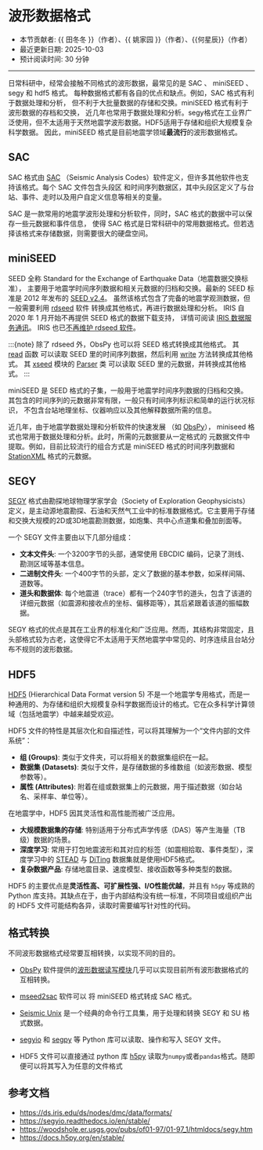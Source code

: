 # 波形数据格式

- 本节贡献者: {{ 田冬冬 }}（作者）、{{ 姚家园 }}（作者）、{{何星辰}}（作者）
- 最近更新日期: 2025-10-03
- 预计阅读时间: 30 分钟

---

日常科研中，经常会接触不同格式的波形数据，最常见的是 SAC 、 miniSEED 、segy 和 hdf5 格式。
每种数据格式都有各自的优点和缺点。例如，SAC 格式有利于数据处理和分析，
但不利于大批量数据的存储和交换。miniSEED 格式有利于波形数据的存档和交换，
近几年也常用于数据处理和分析。segy格式在工业界广泛使用，但不太适用于天然地震学波形数据。HDF5适用于存储和组织大规模复杂科学数据。
因此，miniSEED 格式是目前地震学领域**最流行**的波形数据格式。

## SAC

SAC 格式由 [SAC](https://ds.iris.edu/ds/nodes/dmc/software/downloads/SAC/)
（Seismic Analysis Codes）软件定义，但许多其他软件也支持该格式。每个 SAC 文件包含头段区
和时间序列数据区，其中头段区定义了与台站、事件、走时以及用户自定义信息等相关的变量。

SAC 是一款常用的地震学波形处理和分析软件，同时，SAC 格式的数据中可以保存一些元数据和事件信息，
使得 SAC 格式是日常科研中的常用数据格式。但若选择该格式来存储数据，则需要很大的硬盘空间。

## miniSEED

SEED 全称 Standard for the Exchange of Earthquake Data（地震数据交换标准），
主要用于地震学时间序列数据和相关元数据的归档和交换。最新的 SEED 标准是 2012 年发布的
[SEED v2.4](http://www.fdsn.org/pdf/SEEDManual_V2.4.pdf)。
虽然该格式包含了完备的地震学观测数据，但一般需要利用
[rdseed](https://github.com/iris-edu-legacy/rdseed) 软件
转换成其他格式，再进行数据处理和分析。
IRIS 自 2020 年 1 月开始不再提供 SEED 格式的数据下载支持，
详情可阅读 [IRIS 数据服务通讯](http://www.iris.washington.edu/ds/newsletter/vol21/no1/509/retirement-of-full-seed-data-volumes-from-iris-dmc/)。
IRIS 也已[不再维护 rdseed 软件](https://ds.iris.edu/ds/nodes/dmc/manuals/rdseed/)。

:::{note}
除了 rdseed 外，ObsPy 也可以将 SEED 格式转换成其他格式。
其 [read](https://docs.obspy.org/packages/autogen/obspy.core.stream.read.html) 函数
可以读取 SEED 里的时间序列数据，然后利用 [write](https://docs.obspy.org/packages/autogen/obspy.core.stream.Stream.write.html)
方法转换成其他格式。
其 [xseed](https://docs.obspy.org/master/packages/obspy.io.xseed.html) 模块的
[Parser](https://docs.obspy.org/master/packages/autogen/obspy.io.xseed.parser.Parser.html) 类
可以读取 SEED 里的元数据，并转换成其他格式。
:::

miniSEED 是 SEED 格式的子集，一般用于地震学时间序列数据的归档和交换。
其包含的时间序列的元数据非常有限，一般只有时间序列标识和简单的运行状况标识，
不包含台站地理坐标、仪器响应以及其他解释数据所需的信息。

近几年，由于地震学数据处理和分析软件的快速发展
（如 [ObsPy](https://github.com/obspy/obspy/wiki)），
miniseed 格式也常用于数据处理和分析。此时，所需的元数据要从一定格式的
元数据文件中提取。例如，目前比较流行的组合方式是 miniSEED 格式的时间序列数据和
[StationXML](https://www.fdsn.org/xml/station/) 格式的元数据。

## SEGY

[SEGY](https://woodshole.er.usgs.gov/pubs/of01-97/01-97_1/htmldocs/segy.htm) 格式由勘探地球物理学家学会（Society of Exploration Geophysicists）定义，是主动源地震勘探、石油和天然气工业中的标准数据格式。它主要用于存储和交换大规模的2D或3D地震勘测数据，如炮集、共中心点道集和叠加剖面等。

一个 SEGY 文件主要由以下几部分组成：

* **文本文件头**: 一个3200字节的头部，通常使用 EBCDIC 编码，记录了测线、勘测区域等基本信息。
* **二进制文件头**: 一个400字节的头部，定义了数据的基本参数，如采样间隔、道数等。
* **道头和数据体**: 每个地震道（trace）都有一个240字节的道头，包含了该道的详细元数据（如震源和接收点的坐标、偏移距等），其后紧跟着该道的振幅数据。

SEGY 格式的优点是其在工业界的标准化和广泛应用。然而，其结构非常固定，且头部格式较为古老，这使得它不太适用于天然地震学中常见的、时序连续且台站分布不规则的波形数据。

## HDF5

[HDF5](https://woodshole.er.usgs.gov/pubs/of01-97/01-97_1/htmldocs/segy.htm) (Hierarchical Data Format version 5) 不是一个地震学专用格式，而是一种通用的、为存储和组织大规模复杂科学数据而设计的格式。它在众多科学计算领域（包括地震学）中越来越受欢迎。

HDF5 文件的特性是其层次化和自描述性，可以将其理解为一个“文件内部的文件系统”：

* **组 (Groups)**: 类似于文件夹，可以将相关的数据集组织在一起。
* **数据集 (Datasets)**: 类似于文件，是存储数据的多维数组（如波形数据、模型参数等）。
* **属性 (Attributes)**: 附着在组或数据集上的元数据，用于描述数据（如台站名、采样率、单位等）。

在地震学中，HDF5 因其灵活性和高性能而被广泛应用。

* **大规模数据集的存储**: 特别适用于分布式声学传感（DAS）等产生海量（TB级）数据的场景。
* **深度学习**: 常用于打包地震波形和其对应的标签（如震相拾取、事件类型），深度学习中的 [STEAD](https://github.com/smousavi05/STEAD) 与 [DiTing](https://data.earthquake.cn/datashare/report.shtml?PAGEID=datasourcelist&dt=ff8080828b238a7a018b40eac2790006) 数据集就是使用HDF5格式。
* **复杂数据产品**: 存储地震目录、速度模型、接收函数等多种类型的数据。

HDF5 的主要优点是**灵活性高、可扩展性强、I/O性能优越**，并且有 `h5py` 等成熟的 Python 库支持。其缺点在于，由于内部结构没有统一标准，不同项目或组织产出的 HDF5 文件可能结构各异，读取时需要编写针对性的代码。


## 格式转换

不同波形数据格式经常要互相转换，以实现不同的目的。

- [ObsPy](https://github.com/obspy/obspy/wiki) 软件提供的[波形数据读写模块](https://docs.obspy.org/master/packages/index.html)几乎可以实现目前所有波形数据格式的互相转换。
- [mseed2sac](https://github.com/iris-edu/mseed2sac) 软件可以
  将 miniSEED 格式转成 SAC 格式。

- [Seismic Unix](https://wiki.seismic-unix.org/start) 是一个经典的命令行工具集，用于处理和转换 SEGY 和 SU 格式数据。

- [segyio](https://github.com/equinor/segyio) 和 [segpy](https://segpy.readthedocs.io/en/latest/) 等 Python 库可以读取、操作和写入 SEGY 文件。

-  HDF5 文件可以直接通过 python 库 [h5py](https://github.com/h5py/h5py) 读取为`numpy`或者`pandas`格式。随即便可以将其写入为任意的文件格式


## 参考文档

- <https://ds.iris.edu/ds/nodes/dmc/data/formats/>
- <https://segyio.readthedocs.io/en/stable/>
- <https://woodshole.er.usgs.gov/pubs/of01-97/01-97_1/htmldocs/segy.htm>
- <https://docs.h5py.org/en/stable/>